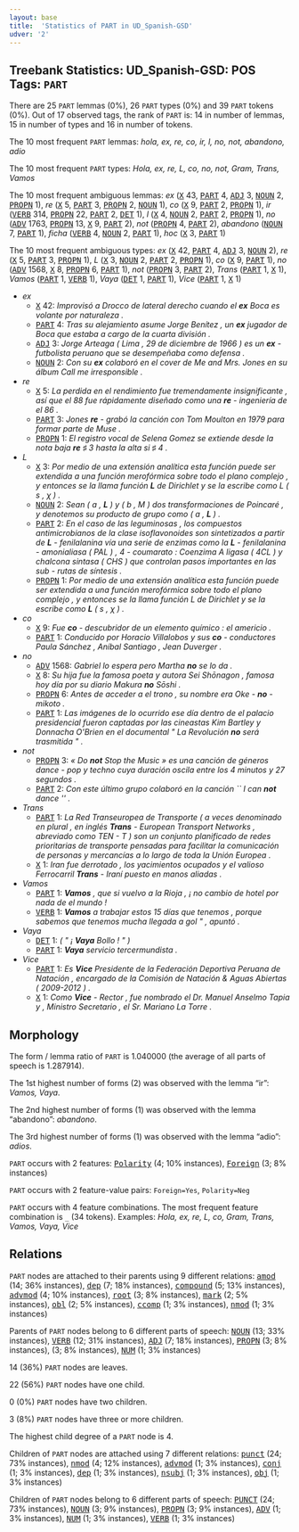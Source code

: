```yaml
---
layout: base
title:  'Statistics of PART in UD_Spanish-GSD'
udver: '2'
---
```


## Treebank Statistics: UD_Spanish-GSD: POS Tags: `PART`

There are 25 `PART` lemmas (0%), 26 `PART` types (0%) and 39 `PART` tokens (0%).
Out of 17 observed tags, the rank of `PART` is: 14 in number of lemmas, 15 in number of types and 16 in number of tokens.

The 10 most frequent `PART` lemmas: <em>hola, ex, re, co, ir, l, no, not, abandono, adio</em>

The 10 most frequent `PART` types:  <em>Hola, ex, re, L, co, no, not, Gram, Trans, Vamos</em>

The 10 most frequent ambiguous lemmas: <em>ex</em> (<tt><a href="es_gsd-pos-X.html">X</a></tt> 43, <tt><a href="es_gsd-pos-PART.html">PART</a></tt> 4, <tt><a href="es_gsd-pos-ADJ.html">ADJ</a></tt> 3, <tt><a href="es_gsd-pos-NOUN.html">NOUN</a></tt> 2, <tt><a href="es_gsd-pos-PROPN.html">PROPN</a></tt> 1), <em>re</em> (<tt><a href="es_gsd-pos-X.html">X</a></tt> 5, <tt><a href="es_gsd-pos-PART.html">PART</a></tt> 3, <tt><a href="es_gsd-pos-PROPN.html">PROPN</a></tt> 2, <tt><a href="es_gsd-pos-NOUN.html">NOUN</a></tt> 1), <em>co</em> (<tt><a href="es_gsd-pos-X.html">X</a></tt> 9, <tt><a href="es_gsd-pos-PART.html">PART</a></tt> 2, <tt><a href="es_gsd-pos-PROPN.html">PROPN</a></tt> 1), <em>ir</em> (<tt><a href="es_gsd-pos-VERB.html">VERB</a></tt> 314, <tt><a href="es_gsd-pos-PROPN.html">PROPN</a></tt> 22, <tt><a href="es_gsd-pos-PART.html">PART</a></tt> 2, <tt><a href="es_gsd-pos-DET.html">DET</a></tt> 1), <em>l</em> (<tt><a href="es_gsd-pos-X.html">X</a></tt> 4, <tt><a href="es_gsd-pos-NOUN.html">NOUN</a></tt> 2, <tt><a href="es_gsd-pos-PART.html">PART</a></tt> 2, <tt><a href="es_gsd-pos-PROPN.html">PROPN</a></tt> 1), <em>no</em> (<tt><a href="es_gsd-pos-ADV.html">ADV</a></tt> 1763, <tt><a href="es_gsd-pos-PROPN.html">PROPN</a></tt> 13, <tt><a href="es_gsd-pos-X.html">X</a></tt> 9, <tt><a href="es_gsd-pos-PART.html">PART</a></tt> 2), <em>not</em> (<tt><a href="es_gsd-pos-PROPN.html">PROPN</a></tt> 4, <tt><a href="es_gsd-pos-PART.html">PART</a></tt> 2), <em>abandono</em> (<tt><a href="es_gsd-pos-NOUN.html">NOUN</a></tt> 7, <tt><a href="es_gsd-pos-PART.html">PART</a></tt> 1), <em>ficha</em> (<tt><a href="es_gsd-pos-VERB.html">VERB</a></tt> 4, <tt><a href="es_gsd-pos-NOUN.html">NOUN</a></tt> 2, <tt><a href="es_gsd-pos-PART.html">PART</a></tt> 1), <em>hoc</em> (<tt><a href="es_gsd-pos-X.html">X</a></tt> 3, <tt><a href="es_gsd-pos-PART.html">PART</a></tt> 1)

The 10 most frequent ambiguous types:  <em>ex</em> (<tt><a href="es_gsd-pos-X.html">X</a></tt> 42, <tt><a href="es_gsd-pos-PART.html">PART</a></tt> 4, <tt><a href="es_gsd-pos-ADJ.html">ADJ</a></tt> 3, <tt><a href="es_gsd-pos-NOUN.html">NOUN</a></tt> 2), <em>re</em> (<tt><a href="es_gsd-pos-X.html">X</a></tt> 5, <tt><a href="es_gsd-pos-PART.html">PART</a></tt> 3, <tt><a href="es_gsd-pos-PROPN.html">PROPN</a></tt> 1), <em>L</em> (<tt><a href="es_gsd-pos-X.html">X</a></tt> 3, <tt><a href="es_gsd-pos-NOUN.html">NOUN</a></tt> 2, <tt><a href="es_gsd-pos-PART.html">PART</a></tt> 2, <tt><a href="es_gsd-pos-PROPN.html">PROPN</a></tt> 1), <em>co</em> (<tt><a href="es_gsd-pos-X.html">X</a></tt> 9, <tt><a href="es_gsd-pos-PART.html">PART</a></tt> 1), <em>no</em> (<tt><a href="es_gsd-pos-ADV.html">ADV</a></tt> 1568, <tt><a href="es_gsd-pos-X.html">X</a></tt> 8, <tt><a href="es_gsd-pos-PROPN.html">PROPN</a></tt> 6, <tt><a href="es_gsd-pos-PART.html">PART</a></tt> 1), <em>not</em> (<tt><a href="es_gsd-pos-PROPN.html">PROPN</a></tt> 3, <tt><a href="es_gsd-pos-PART.html">PART</a></tt> 2), <em>Trans</em> (<tt><a href="es_gsd-pos-PART.html">PART</a></tt> 1, <tt><a href="es_gsd-pos-X.html">X</a></tt> 1), <em>Vamos</em> (<tt><a href="es_gsd-pos-PART.html">PART</a></tt> 1, <tt><a href="es_gsd-pos-VERB.html">VERB</a></tt> 1), <em>Vaya</em> (<tt><a href="es_gsd-pos-DET.html">DET</a></tt> 1, <tt><a href="es_gsd-pos-PART.html">PART</a></tt> 1), <em>Vice</em> (<tt><a href="es_gsd-pos-PART.html">PART</a></tt> 1, <tt><a href="es_gsd-pos-X.html">X</a></tt> 1)


* <em>ex</em>
  * <tt><a href="es_gsd-pos-X.html">X</a></tt> 42: <em>Improvisó a Drocco de lateral derecho cuando el <b>ex</b> Boca es volante por naturaleza .</em>
  * <tt><a href="es_gsd-pos-PART.html">PART</a></tt> 4: <em>Tras su alejamiento asume Jorge Benítez , un <b>ex</b> jugador de Boca que estaba a cargo de la cuarta división .</em>
  * <tt><a href="es_gsd-pos-ADJ.html">ADJ</a></tt> 3: <em>Jorge Arteaga ( Lima , 29 de diciembre de 1966 ) es un <b>ex</b> - futbolista peruano que se desempeñaba como defensa .</em>
  * <tt><a href="es_gsd-pos-NOUN.html">NOUN</a></tt> 2: <em>Con su <b>ex</b> colaboró en el cover de Me and Mrs. Jones en su álbum Call me irresponsible .</em>
* <em>re</em>
  * <tt><a href="es_gsd-pos-X.html">X</a></tt> 5: <em>La perdida en el rendimiento fue tremendamente insignificante , así que el 88 fue rápidamente diseñado como una <b>re</b> - ingeniería de el 86 .</em>
  * <tt><a href="es_gsd-pos-PART.html">PART</a></tt> 3: <em>Jones <b>re</b> - grabó la canción con Tom Moulton en 1979 para formar parte de Muse .</em>
  * <tt><a href="es_gsd-pos-PROPN.html">PROPN</a></tt> 1: <em>El registro vocal de Selena Gomez se extiende desde la nota baja <b>re</b> ♯ 3 hasta la alta si ♯ 4 .</em>
* <em>L</em>
  * <tt><a href="es_gsd-pos-X.html">X</a></tt> 3: <em>Por medio de una extensión analítica esta función puede ser extendida a una función merofórmica sobre todo el plano complejo , y entonces se la llama función <b>L</b> de Dirichlet y se la escribe como L ( s , χ ) .</em>
  * <tt><a href="es_gsd-pos-NOUN.html">NOUN</a></tt> 2: <em>Sean ( a , <b>L</b> ) y ( b , M ) dos transformaciones de Poincaré , y denotemos su producto de grupo como ( a , <b>L</b> ) .</em>
  * <tt><a href="es_gsd-pos-PART.html">PART</a></tt> 2: <em>En el caso de las leguminosas , los compuestos antimicrobianos de la clase isoflavonoides son sintetizados a partir de <b>L</b> - fenilalanina vía una serie de enzimas como la <b>L</b> - fenilalanina - amonialiasa ( PAL ) , 4 - coumarato : Coenzima A ligasa ( 4CL ) y chalcona sintasa ( CHS ) que controlan pasos importantes en las sub - rutas de síntesis .</em>
  * <tt><a href="es_gsd-pos-PROPN.html">PROPN</a></tt> 1: <em>Por medio de una extensión analítica esta función puede ser extendida a una función merofórmica sobre todo el plano complejo , y entonces se la llama función L de Dirichlet y se la escribe como <b>L</b> ( s , χ ) .</em>
* <em>co</em>
  * <tt><a href="es_gsd-pos-X.html">X</a></tt> 9: <em>Fue <b>co</b> - descubridor de un elemento químico : el americio .</em>
  * <tt><a href="es_gsd-pos-PART.html">PART</a></tt> 1: <em>Conducido por Horacio Villalobos y sus <b>co</b> - conductores Paula Sánchez , Aníbal Santiago , Jean Duverger .</em>
* <em>no</em>
  * <tt><a href="es_gsd-pos-ADV.html">ADV</a></tt> 1568: <em>Gabriel lo espera pero Martha <b>no</b> se lo da .</em>
  * <tt><a href="es_gsd-pos-X.html">X</a></tt> 8: <em>Su hija fue la famosa poeta y autora Sei Shōnagon , famosa hoy día por su diario Makura <b>no</b> Sōshi .</em>
  * <tt><a href="es_gsd-pos-PROPN.html">PROPN</a></tt> 6: <em>Antes de acceder a el trono , su nombre era Oke - <b>no</b> - mikoto .</em>
  * <tt><a href="es_gsd-pos-PART.html">PART</a></tt> 1: <em>Las imágenes de lo ocurrido ese día dentro de el palacio presidencial fueron captadas por las cineastas Kim Bartley y Donnacha O'Brien en el documental " La Revolución <b>no</b> será trasmitida " .</em>
* <em>not</em>
  * <tt><a href="es_gsd-pos-PROPN.html">PROPN</a></tt> 3: <em>« Do <b>not</b> Stop the Music » es una canción de géneros dance - pop y techno cuya duración oscila entre los 4 minutos y 27 segundos .</em>
  * <tt><a href="es_gsd-pos-PART.html">PART</a></tt> 2: <em>Con este último grupo colaboró en la canción `` I can <b>not</b> dance '' .</em>
* <em>Trans</em>
  * <tt><a href="es_gsd-pos-PART.html">PART</a></tt> 1: <em>La Red Transeuropea de Transporte ( a veces denominado en plural , en inglés <b>Trans</b> - European Transport Networks , abreviado como TEN - T ) son un conjunto planificado de redes prioritarias de transporte pensadas para facilitar la comunicación de personas y mercancías a lo largo de toda la Unión Europea .</em>
  * <tt><a href="es_gsd-pos-X.html">X</a></tt> 1: <em>Iran fue derrotado , los yacimientos ocupados y el valioso Ferrocarril <b>Trans</b> - Iraní puesto en manos aliadas .</em>
* <em>Vamos</em>
  * <tt><a href="es_gsd-pos-PART.html">PART</a></tt> 1: <em><b>Vamos</b> , que si vuelvo a la Rioja , ¡ no cambio de hotel por nada de el mundo !</em>
  * <tt><a href="es_gsd-pos-VERB.html">VERB</a></tt> 1: <em><b>Vamos</b> a trabajar estos 15 días que tenemos , porque sabemos que tenemos mucha llegada a gol " , apuntó .</em>
* <em>Vaya</em>
  * <tt><a href="es_gsd-pos-DET.html">DET</a></tt> 1: <em>( " ¡ <b>Vaya</b> Bollo ! " )</em>
  * <tt><a href="es_gsd-pos-PART.html">PART</a></tt> 1: <em><b>Vaya</b> servicio tercermundista .</em>
* <em>Vice</em>
  * <tt><a href="es_gsd-pos-PART.html">PART</a></tt> 1: <em>Es <b>Vice</b> Presidente de la Federación Deportiva Peruana de Natación , encargado de la Comisión de Natación & Aguas Abiertas ( 2009-2012 ) .</em>
  * <tt><a href="es_gsd-pos-X.html">X</a></tt> 1: <em>Como <b>Vice</b> - Rector , fue nombrado el Dr. Manuel Anselmo Tapia y , Ministro Secretario , el Sr. Mariano La Torre .</em>

## Morphology

The form / lemma ratio of `PART` is 1.040000 (the average of all parts of speech is 1.287914).

The 1st highest number of forms (2) was observed with the lemma “ir”: <em>Vamos, Vaya</em>.

The 2nd highest number of forms (1) was observed with the lemma “abandono”: <em>abandono</em>.

The 3rd highest number of forms (1) was observed with the lemma “adio”: <em>adios</em>.

`PART` occurs with 2 features: <tt><a href="es_gsd-feat-Polarity.html">Polarity</a></tt> (4; 10% instances), <tt><a href="es_gsd-feat-Foreign.html">Foreign</a></tt> (3; 8% instances)

`PART` occurs with 2 feature-value pairs: `Foreign=Yes`, `Polarity=Neg`

`PART` occurs with 4 feature combinations.
The most frequent feature combination is `_` (34 tokens).
Examples: <em>Hola, ex, re, L, co, Gram, Trans, Vamos, Vaya, Vice</em>


## Relations

`PART` nodes are attached to their parents using 9 different relations: <tt><a href="es_gsd-dep-amod.html">amod</a></tt> (14; 36% instances), <tt><a href="es_gsd-dep-dep.html">dep</a></tt> (7; 18% instances), <tt><a href="es_gsd-dep-compound.html">compound</a></tt> (5; 13% instances), <tt><a href="es_gsd-dep-advmod.html">advmod</a></tt> (4; 10% instances), <tt><a href="es_gsd-dep-root.html">root</a></tt> (3; 8% instances), <tt><a href="es_gsd-dep-mark.html">mark</a></tt> (2; 5% instances), <tt><a href="es_gsd-dep-obl.html">obl</a></tt> (2; 5% instances), <tt><a href="es_gsd-dep-ccomp.html">ccomp</a></tt> (1; 3% instances), <tt><a href="es_gsd-dep-nmod.html">nmod</a></tt> (1; 3% instances)

Parents of `PART` nodes belong to 6 different parts of speech: <tt><a href="es_gsd-pos-NOUN.html">NOUN</a></tt> (13; 33% instances), <tt><a href="es_gsd-pos-VERB.html">VERB</a></tt> (12; 31% instances), <tt><a href="es_gsd-pos-ADJ.html">ADJ</a></tt> (7; 18% instances), <tt><a href="es_gsd-pos-PROPN.html">PROPN</a></tt> (3; 8% instances),  (3; 8% instances), <tt><a href="es_gsd-pos-NUM.html">NUM</a></tt> (1; 3% instances)

14 (36%) `PART` nodes are leaves.

22 (56%) `PART` nodes have one child.

0 (0%) `PART` nodes have two children.

3 (8%) `PART` nodes have three or more children.

The highest child degree of a `PART` node is 4.

Children of `PART` nodes are attached using 7 different relations: <tt><a href="es_gsd-dep-punct.html">punct</a></tt> (24; 73% instances), <tt><a href="es_gsd-dep-nmod.html">nmod</a></tt> (4; 12% instances), <tt><a href="es_gsd-dep-advmod.html">advmod</a></tt> (1; 3% instances), <tt><a href="es_gsd-dep-conj.html">conj</a></tt> (1; 3% instances), <tt><a href="es_gsd-dep-dep.html">dep</a></tt> (1; 3% instances), <tt><a href="es_gsd-dep-nsubj.html">nsubj</a></tt> (1; 3% instances), <tt><a href="es_gsd-dep-obj.html">obj</a></tt> (1; 3% instances)

Children of `PART` nodes belong to 6 different parts of speech: <tt><a href="es_gsd-pos-PUNCT.html">PUNCT</a></tt> (24; 73% instances), <tt><a href="es_gsd-pos-NOUN.html">NOUN</a></tt> (3; 9% instances), <tt><a href="es_gsd-pos-PROPN.html">PROPN</a></tt> (3; 9% instances), <tt><a href="es_gsd-pos-ADV.html">ADV</a></tt> (1; 3% instances), <tt><a href="es_gsd-pos-NUM.html">NUM</a></tt> (1; 3% instances), <tt><a href="es_gsd-pos-VERB.html">VERB</a></tt> (1; 3% instances)


